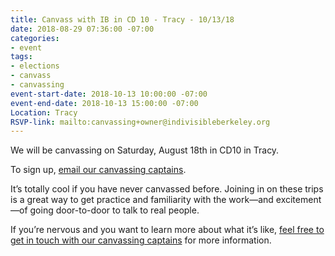 ```yaml
---
title: Canvass with IB in CD 10 - Tracy - 10/13/18
date: 2018-08-29 07:36:00 -07:00
categories:
- event
tags:
- elections
- canvass
- canvassing
event-start-date: 2018-10-13 10:00:00 -07:00
event-end-date: 2018-10-13 15:00:00 -07:00
Location: Tracy
RSVP-link: mailto:canvassing+owner@indivisibleberkeley.org
---
```


We will be canvassing on Saturday, August 18th in CD10 in Tracy.

To sign up, [email our canvassing captains](mailto:canvassing+owner@indivisibleberkeley.org).

It’s totally cool if you have never canvassed before. Joining in on these trips is a great way to get practice and familiarity with the work—and excitement—of going door-to-door to talk to real people.

If you’re nervous and you want to learn more about what it’s like, [feel free to get in touch with our canvassing captains](mailto:canvassing+owner@indivisibleberkeley.org) for more information.
